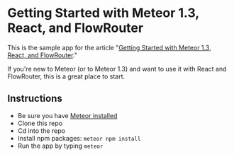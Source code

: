 # Getting Started with Meteor 1.3, React, and FlowRouter

This is the sample app for the article "[Getting Started with Meteor 1.3, React, and FlowRouter](#)."

If you're new to Meteor (or to Meteor 1.3) and want to use it with React and FlowRouter, this is a great place to start.

## Instructions
- Be sure you have [Meteor installed](https://www.meteor.com/install)
- Clone this repo
- Cd into the repo
- Install npm packages: ```meteor npm install```
- Run the app by typing ```meteor```


